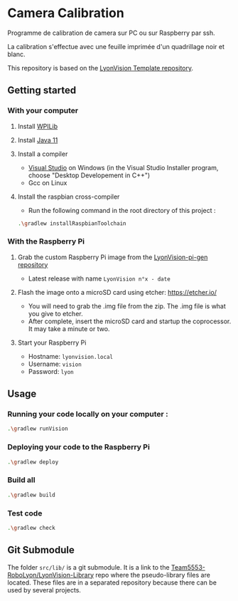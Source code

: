 # Camera Calibration

Programme de calibration de camera sur PC ou sur Raspberry par ssh.

La calibration s'effectue avec une feuille imprimée d'un quadrillage noir et blanc.

This repository is based on the [LyonVision Template repository](https://github.com/Team5553-RoboLyon/LyonVision-Template).


## Getting started

### With your computer

1. Install [WPILib](https://github.com/wpilibsuite/allwpilib/releases)

2. Install [Java 11](https://www.oracle.com/technetwork/java/javase/downloads/jdk11-downloads-5066655.html)

3. Install a compiler
    - [Visual Studio](https://visualstudio.microsoft.com/fr/downloads/) on Windows (in the Visual Studio Installer program, choose "Desktop Developement in C++")
    - Gcc on Linux

4. Install the raspbian cross-compiler
    - Run the following command in the root directory of this project :
    ```bash
    .\gradlew installRaspbianToolchain
    ```

### With the Raspberry Pi

1. Grab the custom Raspberry Pi image from the [LyonVision-pi-gen repository](https://github.com/Team5553-RoboLyon/LyonVision-pi-gen/releases)
    - Latest release with name `LyonVision n°x - date`

2. Flash the image onto a microSD card using etcher: https://etcher.io/
    - You will need to grab the .img file from the zip. The .img file is what you give to etcher.
    - After complete, insert the microSD card and startup the coprocessor. It may take a minute or two.

3. Start your Raspberry Pi
    - Hostname: `lyonvision.local`
    - Username: `vision`
    - Password: `lyon`


## Usage

### Running your code locally on your computer :
```bash
.\gradlew runVision
```

### Deploying your code to the Raspberry Pi
```bash
.\gradlew deploy
```

### Build all
```bash
.\gradlew build
```

### Test code
```bash
.\gradlew check
```


## Git Submodule

The folder `src/lib/` is a git submodule. It is a link to the [Team5553-RoboLyon/LyonVision-Library](https://github.com/Team5553-RoboLyon/LyonVision-Library) repo where the pseudo-library files are located. These files are in a separated repository because there can be used by several projects.
